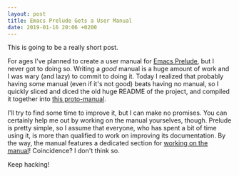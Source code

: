 ```yaml
---
layout: post
title: Emacs Prelude Gets a User Manual
date: 2019-01-16 20:06 +0200
---
```


This is going to be a really short post.

For ages I've planned to create a user manual for [Emacs
Prelude](https://github.com/bbatsov/prelude), but I never got to doing
so. Writing a _good_ manual is a huge amount of work and I was wary
(and lazy) to commit to doing it.  Today I realized that probably
having *some* manual (even if it's not good) beats having no manual,
so I quickly sliced and diced the old huge README of the project, and
compiled it together into [this proto-manual](https://prelude.emacsredux.com).

I'll try to find some time to improve it, but I can make no
promises. You can certainly help me out by working on the manual
yourselves, though. Prelude is pretty simple, so I assume that
everyone, who has spent a bit of time using it, is more than qualified
to work on improving its documentation.  By the way, the manual
features a dedicated section for [working on the
manual](https://prelude.emacsredux.com/en/latest/contributing/#working-on-the-manual)!
Coincidence? I don't think so.

Keep hacking!
